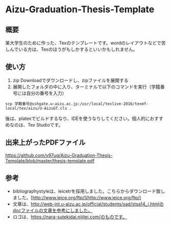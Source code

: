 # Aizu-Graduation-Thesis-Template

## 概要
某大学生のために作った、Texのテンプレートです。wordのレイアウトなどで苦しんでいる方は、Texのほうがもしかするといいかもしれません。

## 使い方
1. zip Downloadでダウンロードし、zipファイルを展開する
2. 展開したフォルダの中に入り、ターミナルで以下のコマンドを実行（学籍番号には自分の番号を入力）
```shell
scp 学籍番号@sshgate.u-aizu.ac.jp:/usr/local/texlive-2016/texmf-local/tex/aizu/U-AizuGT.cls .
```
後は、platexでビルドするなり、IDEを使うなりしてください。個人的におすすめなのは、Tex Studioです。

## 出来上がったPDFファイル
https://github.com/v97ug/Aizu-Graduation-Thesis-Template/blob/master/thesis-template.pdf

## 参考
- bibliographystyleは、ieicetrを採用しました。こちらからダウンロード致しました。[http://www.ieice.org/ftp/](http://www.ieice.org/ftp/)
- 文章は、http://web-int.u-aizu.ac.jp/official/students/sad/stsa14_j.htmlのdocファイルの文章を参考にしました。
- ロゴは、https://nara-sutekidai.nijitei.com/のものです。
